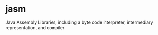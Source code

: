 # jasm
 Java Assembly Libraries, including a byte code interpreter, intermediary representation, and compiler
